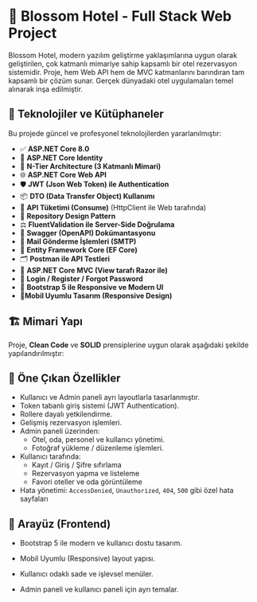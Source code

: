 # 🌸 Blossom Hotel - Full Stack Web Project

Blossom Hotel, modern yazılım geliştirme yaklaşımlarına uygun olarak geliştirilen, çok katmanlı mimariye sahip kapsamlı bir otel rezervasyon sistemidir. Proje, hem Web API hem de MVC katmanlarını barındıran tam kapsamlı bir çözüm sunar. Gerçek dünyadaki otel uygulamaları temel alınarak inşa edilmiştir.

## 🚀 Teknolojiler ve Kütüphaneler

Bu projede güncel ve profesyonel teknolojilerden yararlanılmıştır:

- ✅ **ASP.NET Core 8.0**
- 🔐 **ASP.NET Core Identity**
- 🧱 **N-Tier Architecture (3 Katmanlı Mimari)**
- 🌐 **ASP.NET Core Web API**
- 🛡️ **JWT (Json Web Token) ile Authentication**
- 📦 **DTO (Data Transfer Object) Kullanımı**
- 📡 **API Tüketimi (Consume)** (HttpClient ile Web tarafında)
- 🔁 **Repository Design Pattern**
- ⚖️ **FluentValidation ile Server-Side Doğrulama**
- 🧪 **Swagger (OpenAPI) Dokümantasyonu**
- 📮 **Mail Gönderme İşlemleri (SMTP)**
- 💾 **Entity Framework Core (EF Core)**
- 🗂️ **Postman ile API Testleri**
- 🎨 **ASP.NET Core MVC (View tarafı Razor ile)**
- 🔄 **Login / Register / Forgot Password**
- 🎨 **Bootstrap 5 ile Responsive ve Modern UI**
-  📱**Mobil Uyumlu Tasarım (Responsive Design)**
## 🏗️ Mimari Yapı

Proje, **Clean Code** ve **SOLID** prensiplerine uygun olarak aşağıdaki şekilde yapılandırılmıştır:


## 📌 Öne Çıkan Özellikler

- Kullanıcı ve Admin paneli ayrı layoutlarla tasarlanmıştır.
- Token tabanlı giriş sistemi (JWT Authentication).
- Rollere dayalı yetkilendirme.
- Gelişmiş rezervasyon işlemleri.
- Admin paneli üzerinden:
  - Otel, oda, personel ve kullanıcı yönetimi.
  - Fotoğraf yükleme / düzenleme işlemleri.
- Kullanıcı tarafında:
  - Kayıt / Giriş / Şifre sıfırlama
  - Rezervasyon yapma ve listeleme
  - Favori oteller ve oda görüntüleme
- Hata yönetimi: `AccessDenied`, `Unauthorized`, `404`, `500` gibi özel hata sayfaları

## 🎨 Arayüz (Frontend)
- Bootstrap 5 ile modern ve kullanıcı dostu tasarım.

- Mobil Uyumlu (Responsive) layout yapısı.

- Kullanıcı odaklı sade ve işlevsel menüler.

- Admin paneli ve kullanıcı paneli için ayrı temalar.
